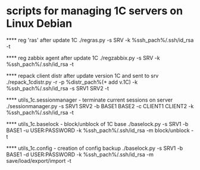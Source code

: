 # scripts for managing 1C servers on Linux Debian

**** reg 'ras' after update 1C
./regras.py -s SRV -k %ssh_pach%/.ssh/id_rsa -t 

**** reg zabbix agent after update 1C 
./regzabbix.py -s SRV -k %ssh_pach%/.ssh/id_rsa -t 
   
**** repack client distr after update version 1C and sent to srv
./repack_1cdistr.py -r -p %distr_pach%(+ add v.1C) -k %ssh_pach%/.ssh/id_rsa -s SRV1 SRV2 -t 

**** utils_1c.sessionmanager - terminate current sessions on server
./sessionmanager.py -s SRV1 SRV2 -b BASE1 BASE2 -c CLIENT1 CLIENT2 -k %ssh_pach%/.ssh/id_rsa -t

**** utils_1c.baselock - block/unblock of 1C base 
./baselock.py -s SRV1 -b BASE1 -u USER:PASSWORD -k %ssh_pach%/.ssh/id_rsa -m block/unblock -t

**** utils_1c.config - creation of config backup 
./baselock.py -s SRV1 -b BASE1 -d USER:PASSWORD -k %ssh_pach%/.ssh/id_rsa -m save/load/export/import -t



